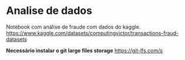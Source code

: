 # Analise de dados

Notebook com análise de fraude com dados do kaggle.
https://www.kaggle.com/datasets/computingvictor/transactions-fraud-datasets

**Necessário instalar o git large files storage**
https://git-lfs.com/s